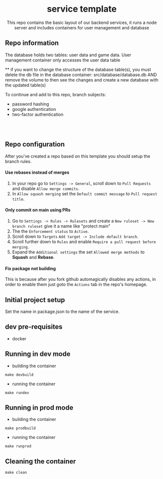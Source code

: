 <div align=center>


# service template 
This repo contains the basic layout of our backend services, it runs a node server and includes containers for user management and database
</div>


<div align=left>

## Repo information
The database holds two tables: user data and game data. 
User management container only accesses the user data table

** if you want to change the structure of the database table(s), you must delete the db file in the database container: src/database/database.db 
AND
remove the volume to then see the changes and create a new database with the updated table(s)

To continue and add to this repo, branch subjects:
- password hashing
- google authentication
- two-factor authentication
</div>


<br><br>


## Repo configuration
After you've created a repo based on this template you should setup the branch rules.
#### Use rebases instead of merges
1. In your repo go to `Settings -> General`, scroll down to `Pull Requests` and disable `Allow merge commits`.
2. In `Allow squash merging` set the `Default commit message` to `Pull request title`.

#### Only commit on main using PRs
1. Go to `Settings -> Rules -> Rulesets` and create a `New ruleset -> New branch ruleset` give it a name like "protect main"
2. The the `Enforcement status` to `Active`.
3. Scroll down to `Targets` `Add target -> Include default branch`.
4. Scroll further down to `Rules` and enable `Require a pull request before merging`.
5. Expand the `Additional settings` the set `Allowed merge methods` to **Squash** and **Rebase**.

#### Fix package not building
This is because after you fork github automagically disables any actions, in order to enable them just goto the `Actions` tab in the repo's homepage.

## Initial project setup
Set the name in package.json to the name of the service.

## dev pre-requisites
- docker

## Running in dev mode
- building the container
```
make devbuild
```

- running the container
```
make rundev
```

## Running in prod mode
- building the container
```
make prodbuild
```

- running the container
```
make runprod
```

## Cleaning the container
```
make clean
```
